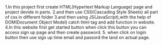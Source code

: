 1.In this project first create HTML(Hypertext Markup Language) page and project devide in parts.
2.and then use CSS(Cascading Style Sheets) all part of css in different folder
3.and then using JS(JavaScript),with the help of DOM(Document Object Model) catch html tag and add function in website.
4.In this website first get started button when click this button you can access sign up page and then create password.
5. when click on login button then use sign up time email and passord the land on actual page.